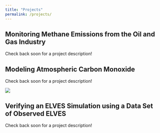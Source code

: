 ```yaml
---
title: "Projects"
permalink: /projects/
---
```


Monitoring Methane Emissions from the Oil and Gas Industry
------
Check back soon for a project description!


Modeling Atmospheric Carbon Monoxide
------
Check back soon for a project description!

<img src="https://wsdaniels.github.io/images/co_modeling.png">

Verifying an ELVES Simulation using a Data Set of Observed ELVES
------
Check back soon for a project description!
